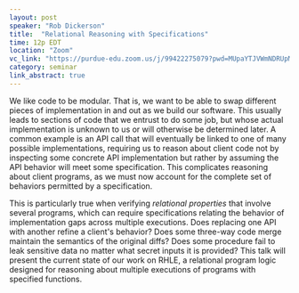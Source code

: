 ```yaml
---
layout: post
speaker: "Rob Dickerson"
title:  "Relational Reasoning with Specifications"
time: 12p EDT
location: "Zoom"
vc_link: "https://purdue-edu.zoom.us/j/99422275079?pwd=MUpaYTJVWmNDRUpMOCtWQXZPdWR0Zz09"
category: seminar
link_abstract: true
---
```

We like code to be modular. That is, we want to be able to swap different pieces of implementation in and out as we build our software. This usually leads to sections of code that we entrust to do some job, but whose actual implementation is unknown to us or will otherwise be determined later. A common example is an API call that will eventually be linked to one of many possible implementations, requiring us to reason about client code not by inspecting some concrete API implementation but rather by assuming the API behavior will meet some specification. This complicates reasoning about client programs, as we must now account for the complete set of behaviors permitted by a specification.

This is particularly true when verifying _relational properties_ that involve several programs, which can require specifications relating the behavior of implementation gaps across multiple executions. Does replacing one API with another refine a client's behavior? Does some three-way code merge maintain the semantics of the original diffs? Does some procedure fail to leak sensitive data no matter what secret inputs it is provided? This talk will present the current state of our work on RHLE, a relational program logic designed for reasoning about multiple executions of programs with specified functions.
